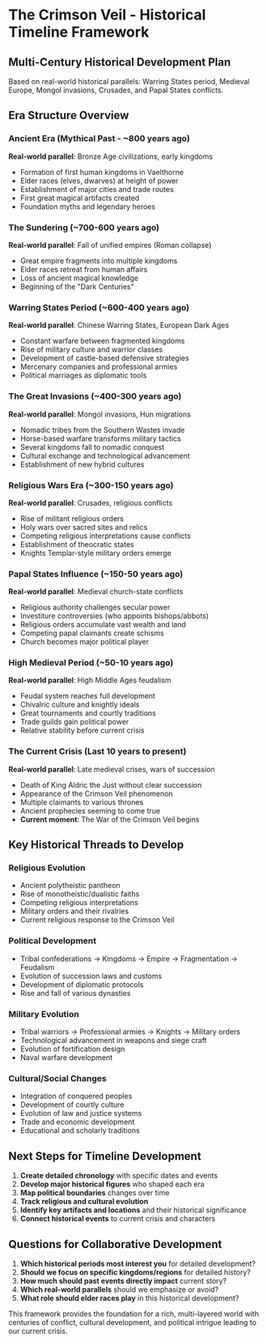 # The Crimson Veil - Historical Timeline Framework

## Multi-Century Historical Development Plan

Based on real-world historical parallels: Warring States period, Medieval Europe, Mongol invasions, Crusades, and Papal States conflicts.

## Era Structure Overview

### **Ancient Era** (Mythical Past - ~800 years ago)
**Real-world parallel**: Bronze Age civilizations, early kingdoms
- Formation of first human kingdoms in Vaelthorne
- Elder races (elves, dwarves) at height of power
- Establishment of major cities and trade routes
- First great magical artifacts created
- Foundation myths and legendary heroes

### **The Sundering** (~700-600 years ago)
**Real-world parallel**: Fall of unified empires (Roman collapse)
- Great empire fragments into multiple kingdoms
- Elder races retreat from human affairs
- Loss of ancient magical knowledge
- Beginning of the "Dark Centuries"

### **Warring States Period** (~600-400 years ago)
**Real-world parallel**: Chinese Warring States, European Dark Ages
- Constant warfare between fragmented kingdoms
- Rise of military culture and warrior classes
- Development of castle-based defensive strategies
- Mercenary companies and professional armies
- Political marriages as diplomatic tools

### **The Great Invasions** (~400-300 years ago)
**Real-world parallel**: Mongol invasions, Hun migrations
- Nomadic tribes from the Southern Wastes invade
- Horse-based warfare transforms military tactics
- Several kingdoms fall to nomadic conquest
- Cultural exchange and technological advancement
- Establishment of new hybrid cultures

### **Religious Wars Era** (~300-150 years ago)
**Real-world parallel**: Crusades, religious conflicts
- Rise of militant religious orders
- Holy wars over sacred sites and relics
- Competing religious interpretations cause conflicts
- Establishment of theocratic states
- Knights Templar-style military orders emerge

### **Papal States Influence** (~150-50 years ago)
**Real-world parallel**: Medieval church-state conflicts
- Religious authority challenges secular power
- Investiture controversies (who appoints bishops/abbots)
- Religious orders accumulate vast wealth and land
- Competing papal claimants create schisms
- Church becomes major political player

### **High Medieval Period** (~50-10 years ago)
**Real-world parallel**: High Middle Ages feudalism
- Feudal system reaches full development
- Chivalric culture and knightly ideals
- Great tournaments and courtly traditions
- Trade guilds gain political power
- Relative stability before current crisis

### **The Current Crisis** (Last 10 years to present)
**Real-world parallel**: Late medieval crises, wars of succession
- Death of King Aldric the Just without clear succession
- Appearance of the Crimson Veil phenomenon
- Multiple claimants to various thrones
- Ancient prophecies seeming to come true
- **Current moment**: The War of the Crimson Veil begins

## Key Historical Threads to Develop

### **Religious Evolution**
- Ancient polytheistic pantheon
- Rise of monotheistic/dualistic faiths
- Competing religious interpretations
- Military orders and their rivalries
- Current religious response to the Crimson Veil

### **Political Development**
- Tribal confederations → Kingdoms → Empire → Fragmentation → Feudalism
- Evolution of succession laws and customs
- Development of diplomatic protocols
- Rise and fall of various dynasties

### **Military Evolution**
- Tribal warriors → Professional armies → Knights → Military orders
- Technological advancement in weapons and siege craft
- Evolution of fortification design
- Naval warfare development

### **Cultural/Social Changes**
- Integration of conquered peoples
- Development of courtly culture
- Evolution of law and justice systems
- Trade and economic development
- Educational and scholarly traditions

## Next Steps for Timeline Development

1. **Create detailed chronology** with specific dates and events
2. **Develop major historical figures** who shaped each era
3. **Map political boundaries** changes over time
4. **Track religious and cultural evolution**
5. **Identify key artifacts and locations** and their historical significance
6. **Connect historical events** to current crisis and characters

## Questions for Collaborative Development

1. **Which historical periods most interest you** for detailed development?
2. **Should we focus on specific kingdoms/regions** for detailed history?
3. **How much should past events directly impact** current story?
4. **Which real-world parallels** should we emphasize or avoid?
5. **What role should elder races play** in this historical development?

This framework provides the foundation for a rich, multi-layered world with centuries of conflict, cultural development, and political intrigue leading to our current crisis.
